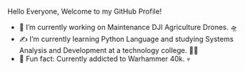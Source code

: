   Hello Everyone, Welcome to my GitHub Profile!

- 🔧 I’m currently working on Maintenance DJI Agriculture Drones. 🛸
- ✍️ I’m currently learning Python Language and studying Systems Analysis and Development at a technology college. 👾🤖
- 🤠 Fun fact: Currently addicted to Warhammer 40k. 💀
